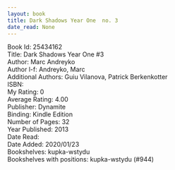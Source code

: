 ```yaml
---
layout: book
title: Dark Shadows Year One  no. 3
date_read: None
---
```


Book Id: 25434162<br />
Title: Dark Shadows Year One #3<br />
Author: Marc Andreyko<br />
Author l-f: Andreyko, Marc<br />
Additional Authors: Guiu Vilanova, Patrick Berkenkotter<br />
ISBN: <br />
My Rating: 0<br />
Average Rating: 4.00<br />
Publisher: Dynamite<br />
Binding: Kindle Edition<br />
Number of Pages: 32<br />
Year Published: 2013<br />
Date Read: <br />
Date Added: 2020/01/23<br />
Bookshelves: kupka-wstydu<br />
Bookshelves with positions: kupka-wstydu (#944)<br />

